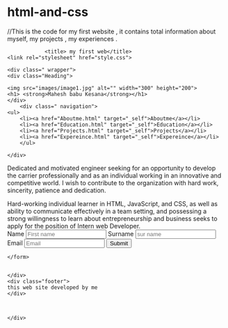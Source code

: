 # html-and-css
//This is the code for my first website , it contains total information about myself, my projects , my experiences .

<!DOCTYPE html>
<html lang="">
<head>
				<meta charset="utf-8">
				
				<title> my first web</title>
	<link rel="stylesheet" href="style.css">
</head>
	<body>
		
	<div class=" wrapper">
	<div class="Heading">
	
	<img src="images/image1.jpg" alt="" width="300" height="200">
	<h1> <strong>Mahesh babu Kesana</strong></h1>
	</div>
		<div class=" navigation">
	<ul>
        <li><a href="Aboutme.html" target="_self">Aboutme</a></li>
        <li><a href="Education.html" target="_self">Education</a></li>
        <li><a href="Projects.html" target="_self">Projects</a></li>
		<li><a href="Expereince.html" target="_self">Expereince</a></li>
        </ul>
		
	</div>
<div class="content">
	<p> Dedicated and motivated engineer seeking for an opportunity to develop the carrier professionally and as an individual working in an innovative and competitive world. I wish to contribute to the organization with hard work, sincerity, patience and dedication.
  </p>
	<p1>Hard-working individual learner in HTML, JavaScript, and CSS, as well as ability to communicate effectively in a team setting, and possessing a strong willingness to learn about entrepreneurship and business seeks to apply for the position of Intern web Developer. </p1>
	</div>
<div class="sidebar">
	<form action="method">
<label for="Name"> Name</label>
<input type="text" id="Name" name="Firstname" placeholder="First name">
<label for="Surname"> Surname</label>
<input type="text" id="Surname" name="surname" placeholder="sur name">
    <label for="Email"> Email</label>
    <input type="text" id="email" name="email" placeholder="Email">
<input type="submit" name="submit">

    </form>
	
	
	</div>
	<div class="footer">
	this web site developed by me
	</div>


	
	</div>


				
</body> 
</html>
		
			
	
	
	
